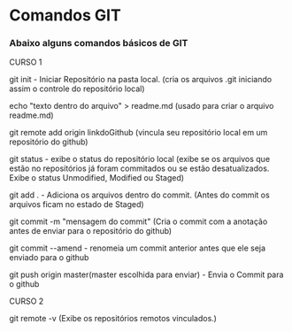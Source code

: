 # Comandos GIT
### Abaixo alguns comandos básicos de GIT

CURSO 1

git init - Iniciar Repositório na pasta local. (cria os arquivos .git iniciando assim o controle do repositório local)

echo "texto dentro do arquivo" > readme.md (usado para criar o arquivo readme.md)

git remote add origin linkdoGithub (vincula seu repositório local em um repositório do github)

git status - exibe o status do repositório local (exibe se os arquivos que estão no repositórios já foram commitados ou se estão desatualizados. Exibe o status Unmodified, Modified ou Staged)

git add . - Adiciona os arquivos dentro do commit. (Antes do commit os arquivos ficam no estado de Staged)

git commit -m "mensagem do commit" (Cria o commit com a anotação antes de enviar para o repositório do github) 

git commit --amend - renomeia um commit anterior antes que ele seja enviado para o github

git push origin master(master escolhida para enviar) - Envia o Commit para o github

CURSO 2

git remote -v (Exibe os repositórios remotos vinculados.)